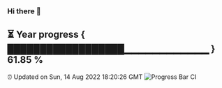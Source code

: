 ### Hi there 👋
⏳ Year progress { ██████████████████▁▁▁▁▁▁▁▁▁▁▁▁ } 61.85 %
---
⏰ Updated on Sun, 14 Aug 2022 18:20:26 GMT
![Progress Bar CI](https://github.com/liununu/liununu/workflows/Progress%20Bar%20CI/badge.svg)
